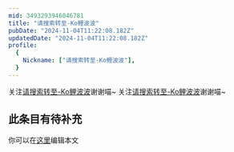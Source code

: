 ```yaml
---
mid: 3493293946046781
title: "请搜索转至-Ko鲤波波"
pubDate: "2024-11-04T11:22:08.182Z"
updatedDate: "2024-11-04T11:22:08.182Z"
profile:
  {
    Nickname: ["请搜索转至-Ko鲤波波"],
  }
---
```


关注[请搜索转至-Ko鲤波波](https://space.bilibili.com/3493293946046781)谢谢喵~ 关注[请搜索转至-Ko鲤波波](https://space.bilibili.com/3493293946046781)谢谢喵~

## 此条目有待补充
你可以在[这里](https://github.com/Yuhanawa/VTuber.ICU/edit/master/src/content/v/请搜索转至-Ko鲤波波/index.md)编辑本文
